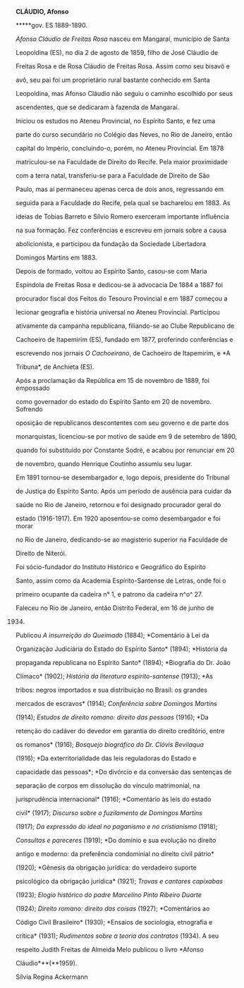 **CLÁUDIO, Afonso**



**\***gov. ES 1889-1890.



*Afonso Cláudio de Freitas Rosa* nasceu em Mangaraí, município de Santa

Leopoldina (ES), no dia 2 de agosto de 1859, filho de José Cláudio de

Freitas Rosa e de Rosa Cláudio de Freitas Rosa. Assim como seu bisavô e

avô, seu pai foi um proprietário rural bastante conhecido em Santa

Leopoldina, mas Afonso Cláudio não seguiu o caminho escolhido por seus

ascendentes, que se dedicaram à fazenda de Mangaraí.



Iniciou os estudos no Ateneu Provincial, no Espírito Santo, e fez uma

parte do curso secundário no Colégio das Neves, no Rio de Janeiro, então

capital do Império, concluindo-o, porém, no Ateneu Provincial. Em 1878

matriculou-se na Faculdade de Direito do Recife. Pela maior proximidade

com a terra natal, transferiu-se para a Faculdade de Direito de São

Paulo, mas aí permaneceu apenas cerca de dois anos, regressando em

seguida para a Faculdade do Recife, pela qual se bacharelou em 1883. As

ideias de Tobias Barreto e Sílvio Romero exerceram importante influência

na sua formação. Fez conferências e escreveu em jornais sobre a causa

abolicionista, e participou da fundação da Sociedade Libertadora

Domingos Martins em 1883.



Depois de formado, voltou ao Espírito Santo, casou-se com Maria

Espíndola de Freitas Rosa e dedicou-se à advocacia De 1884 a 1887 foi

procurador fiscal dos Feitos do Tesouro Provincial e em 1887 começou a

lecionar geografia e história universal no Ateneu Provincial. Participou

ativamente da campanha republicana, filiando-se ao Clube Republicano de

Cachoeiro de Itapemirim (ES), fundado em 1877, proferindo conferências e

escrevendo nos jornais *O Cachoeirano*, de Cachoeiro de Itapemirim, e *A

Tribuna*, de Anchieta (ES).



Após a proclamação da República em 15 de novembro de 1889, foi empossado

como governador do estado do Espírito Santo em 20 de novembro. Sofrendo

oposição de republicanos descontentes com seu governo e de parte dos

monarquistas, licenciou-se por motivo de saúde em 9 de setembro de 1890,

quando foi substituído por Constante Sodré, e acabou por renunciar em 20

de novembro, quando Henrique Coutinho assumiu seu lugar.



Em 1891 tornou-se desembargador e, logo depois, presidente do Tribunal

de Justiça do Espírito Santo. Após um período de ausência para cuidar da

saúde no Rio de Janeiro, retornou e foi designado procurador geral do

estado (1916-1917). Em 1920 aposentou-se como desembargador e foi morar

no Rio de Janeiro, dedicando-se ao magistério superior na Faculdade de

Direito de Niterói.



Foi sócio-fundador do Instituto Histórico e Geográfico do Espírito

Santo, assim como da Academia Espírito-Santense de Letras, onde foi o

primeiro ocupante da cadeira n° 1, e patrono da cadeira n^o^ 27.



Faleceu no Rio de Janeiro, então Distrito Federal, em 16 de junho de

1934.



Publicou *A insurreição do Queimado* (1884); *Comentário à Lei da

Organização Judiciária do Estado do Espírito Santo* (1894); *História da

propaganda republicana no Espírito Santo* (1894); *Biografia do Dr. João

Clímaco* (1902); *História da literatura espírito-santense* (1913); *As

tribos: negros importados e sua distribuição no Brasil: os grandes

mercados de escravos* (1914); *Conferência sobre Domingos Martins*

(1914); *Estudos de direito romano: direito das pessoas* (1916); *Da

retenção do cadáver do devedor em garantia do direito creditório, entre

os romanos* (1916); *Bosquejo biográfico do Dr. Clóvis Bevilaqua*

(1916); *Da exterritorialidade das leis reguladoras do Estado e

capacidade das pessoas*; *Do divórcio e da conversão das sentenças de

separação de corpos em dissolução do vínculo matrimonial, na

jurisprudência internacional* (1916); *Comentário às leis do estado

civil* (1917); *Discurso sobre o fuzilamento de Domingos Martins*

(1917); *Da expressão do ideal no paganismo e no cristianismo* (1918);

*Consultas e pareceres* (1919); *Do domínio e sua evolução no direito

antigo e moderno: da preferência condominial no direito civil pátrio*

(1920); *Gênesis da obrigação jurídica: do verdadeiro suporte

psicológico da obrigação jurídica* (1921); *Trovas e cantares capixabas*

(1923); *Elogio histórico do padre Marcelino Pinto Ribeiro Duarte*

(1924); *Direito romano: direito das coisas* (1927); *Comentários ao

Código Civil Brasileiro* (1930); *Ensaios de sociologia, etnografia e

crítica* (1931); *Rudimentos sobre a teoria dos contratos* (1934). A seu

respeito Judith Freitas de Almeida Melo publicou o livro *Afonso

Cláudio***(**1959).



Sílvia Regina Ackermann



